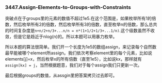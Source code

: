 ### 3447.Assign-Elements-to-Groups-with-Constraints

突破点在于groups里的元素的数值不超过1e5.在这个范围是，如果枚举所有1的倍数，然后枚举所有2的倍数，然后枚举所有3的倍数，直至枚举n的倍数，那么总共的时间复杂度是`n+n/2+n/3+...n/n = n*(1+1/2+1/3+...1/n)`.这个级数虽然不收敛，但是它是趋近于nlog(n)的。所以本题可以用暴力枚举。

所以本题的算法很简单。我们开一个长度为1e5的数组assign，来记录每个自然数最早能被哪个element所assign。我们依次考察element里的每个元素，比如说elements[j]=x，然后枚举x的所有倍数（直至1e5），比如说kx，那样就有`assign[kx] = j`，当然根据题意，我们对于每个assign我们只更新一次。

最后根据groups的数值，从assgin里把答案拷贝过去即可。
